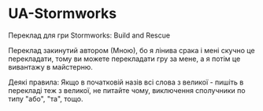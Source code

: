 # UA-Stormworks
Переклад для гри Stormworks: Build and Rescue

Переклад закинутий автором (Мною), бо я лінива срака і мені скучно це перекладати, тому ви можете перекладати гру за мене, а я потім це вивантажу в майстерню.

Деякі правила:
Якщо в початковій назів всі слова з великої - пишіть в перекладі теж з великої, не питайте чому, виключення сполучники по типу "або", "та", тощо.
